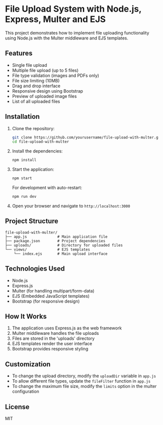 # File Upload System with Node.js, Express, Multer and EJS

This project demonstrates how to implement file uploading functionality using Node.js with the Multer middleware and EJS templates.

## Features

- Single file upload
- Multiple file upload (up to 5 files)
- File type validation (images and PDFs only)
- File size limiting (10MB)
- Drag and drop interface
- Responsive design using Bootstrap
- Preview of uploaded image files
- List of all uploaded files

## Installation

1. Clone the repository:
   ```bash
   git clone https://github.com/yourusername/file-upload-with-multer.git
   cd file-upload-with-multer
   ```

2. Install the dependencies:
   ```bash
   npm install
   ```

3. Start the application:
   ```bash
   npm start
   ```

   For development with auto-restart:
   ```bash
   npm run dev
   ```

4. Open your browser and navigate to `http://localhost:3000`

## Project Structure

```
file-upload-with-multer/
├── app.js              # Main application file
├── package.json        # Project dependencies
├── uploads/            # Directory for uploaded files
└── views/              # EJS templates
    └── index.ejs       # Main upload interface
```

## Technologies Used

- Node.js
- Express.js
- Multer (for handling multipart/form-data)
- EJS (Embedded JavaScript templates)
- Bootstrap (for responsive design)

## How It Works

1. The application uses Express.js as the web framework
2. Multer middleware handles the file uploads
3. Files are stored in the 'uploads' directory
4. EJS templates render the user interface
5. Bootstrap provides responsive styling

## Customization

- To change the upload directory, modify the `uploadDir` variable in `app.js`
- To allow different file types, update the `fileFilter` function in `app.js`
- To change the maximum file size, modify the `limits` option in the multer configuration

## License

MIT